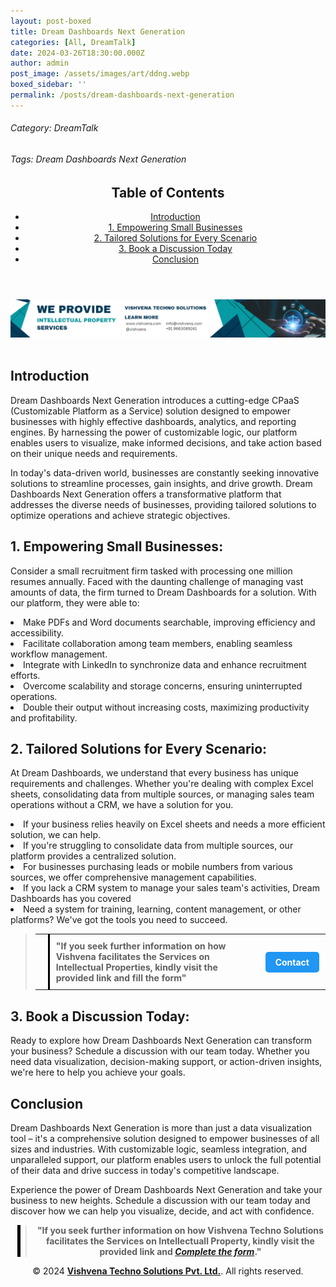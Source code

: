 ```yaml
---
layout: post-boxed
title: Dream Dashboards Next Generation
categories: [All, DreamTalk]
date: 2024-03-26T18:30:00.000Z
author: admin
post_image: /assets/images/art/ddng.webp
boxed_sidebar: ''
permalink: /posts/dream-dashboards-next-generation
---
```


###### Category: DreamTalk

###### Tags: Dream Dashboards Next Generation

<html lang="en">
<head>
    <meta charset="UTF-8">
    <meta name="viewport" content="width=device-width, initial-scale=1.0">
    <title><h1>Dream Dashboards Next Generation</h1></title>
    <meta name="description" content="Unlock the potential of highly advanced dashboards and reporting engines with Dream Dashboards Next Generation. Visualize, decide, and act with customizable logic to drive business success.">
</head>
<body>
   <header>
	<h2>Table of Contents</h2>
       <nav>
			<ul>
				<li><a href="#introduction">Introduction</a></li>
				<li><a href="#1">1. Empowering Small Businesses</a></li>
				<li><a href="#2">2. Tailored Solutions for Every Scenario</a></li>
				<li><a href="#3">3. Book a Discussion Today</a></li>
				<li><a href="#4">Conclusion</a></li>
			</ul>
		</nav>
	</header>

<a href="/contact">
  <img src="/assets/images/art/ip ads a.webp" alt="inlinead" style="max-width:100%; height:auto;">
</a>
<br><br>

<article>
    <section id="introduction">
        <h2>Introduction</h2>
        <p>Dream Dashboards Next Generation introduces a cutting-edge CPaaS (Customizable Platform as a Service) solution designed to empower businesses with highly effective dashboards, analytics, and reporting engines. By harnessing the power of customizable logic, our platform enables users to visualize, make informed decisions, and take action based on their unique needs and requirements.</p>
	</section>
<p>In today's data-driven world, businesses are constantly seeking innovative solutions to streamline processes, gain insights, and drive growth. Dream Dashboards Next Generation offers a transformative platform that addresses the diverse needs of businesses, providing tailored solutions to optimize operations and achieve strategic objectives.</p>
<section id="1">
	<h2>1. Empowering Small Businesses:</h2>
<p>Consider a small recruitment firm tasked with processing one million resumes annually. Faced with the daunting challenge of managing vast amounts of data, the firm turned to Dream Dashboards for a solution. With our platform, they were able to:</p>

<li>Make PDFs and Word documents searchable, improving efficiency and accessibility.</li>
<li>Facilitate collaboration among team members, enabling seamless workflow management.</li>
<li>Integrate with LinkedIn to synchronize data and enhance recruitment efforts.</li>
<li>Overcome scalability and storage concerns, ensuring uninterrupted operations.</li>
<li>Double their output without increasing costs, maximizing productivity and profitability.</li>
</section>

<section id="2">
	<h2>2. Tailored Solutions for Every Scenario:</h2>
<p>At Dream Dashboards, we understand that every business has unique requirements and challenges. Whether you're dealing with complex Excel sheets, consolidating data from multiple sources, or managing sales team operations without a CRM, we have a solution for you.</p>

<li>If your business relies heavily on Excel sheets and needs a more efficient solution, we can help.</li>
<li>If you're struggling to consolidate data from multiple sources, our platform provides a centralized solution.</li>
<li>For businesses purchasing leads or mobile numbers from various sources, we offer comprehensive management capabilities.</li>
<li>If you lack a CRM system to manage your sales team's activities, Dream Dashboards has you covered</li>
<li>Need a system for training, learning, content management, or other platforms? We've got the tools you need to succeed.</li>
</section>
<blockquote style="position:relative;">
 <table style="border-collapse: collapse; width: 100%;">
    <tr>
      <td style="border-right: 3px solid black; padding: 10px; width: auto;">
        <!-- Vertical line -->
      </td>
      <td style="padding: 10px; width: auto;">
        <b style="font-size:1em;">"If you seek further information on how Vishvena facilitates the Services on Intellectual Properties, kindly visit the provided link and fill the form"</b>
      </td>
      <td style="padding: 10px; width: auto;">
        <a href="/contact" style="display: inline-block; background-color: #2196F3; color: white; padding: 8px 16px; text-decoration: none; border-radius: 5px; font-weight: bold;">Contact</a>
      </td>
    </tr>
  </table>
  </blockquote>
<section id="3">
	<h2>3. Book a Discussion Today:</h2>
<p>Ready to explore how Dream Dashboards Next Generation can transform your business? Schedule a discussion with our team today. Whether you need data visualization, decision-making support, or action-driven insights, we're here to help you achieve your goals.</p>
</section>
<section id="4">
	<h2>Conclusion</h2>
<p>Dream Dashboards Next Generation is more than just a data visualization tool – it's a comprehensive solution designed to empower businesses of all sizes and industries. With customizable logic, seamless integration, and unparalleled support, our platform enables users to unlock the full potential of their data and drive success in today's competitive landscape.</p>

<p>Experience the power of Dream Dashboards Next Generation and take your business to new heights. Schedule a discussion with our team today and discover how we can help you visualize, decide, and act with confidence.</p>
</section>

</article>

<center><blockquote style="position:relative;">
<p><b style="font-size:1em;">"If you seek further information on how Vishvena Techno Solutions facilitates the Services on Intellectuall Property, kindly visit the provided link and <a href="/contact"><i>Complete the form</i></a>."</b></p>
<div style="position:absolute; top:0; bottom:0; left:-15px; border-left:5px solid black;"></div>
</blockquote></center>

<footer>
<center><p>&copy; 2024 <a href="https://vishvena.com"><b>Vishvena Techno Solutions Pvt. Ltd.</b></a>. All rights reserved.</p></center>

</footer>
</body>
</html>
